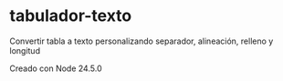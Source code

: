 # tabulador-texto
Convertir tabla a texto personalizando separador, alineación, relleno y longitud

Creado con Node 24.5.0
